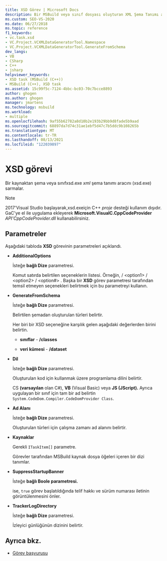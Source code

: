 ```yaml
---
title: XSD Görev | Microsoft Docs
description: Bir MSBuild veya sınıf dosyası oluşturan XML Şema Tanımı aracını sarmak xsd.exe XSD görevini nasıl kullandığını öğrenin.
ms.custom: SEO-VS-2020
ms.date: 06/27/2018
ms.topic: reference
f1_keywords:
- vc.task.xsd
- VC.Project.VCXMLDataGeneratorTool.Namespace
- VC.Project.VCXMLDataGeneratorTool.GenerateFromSchema
dev_langs:
- VB
- CSharp
- C++
- jsharp
helpviewer_keywords:
- XSD task (MSBuild (C++))
- MSBuild (C++), XSD task
ms.assetid: 15c99f5c-7124-4bbc-bc03-70c7bcce8893
author: ghogen
ms.author: ghogen
manager: jmartens
ms.technology: msbuild
ms.workload:
- multiple
ms.openlocfilehash: 9af55b62782a8d10b2e193b29bb9d8fade5b9aad
ms.sourcegitcommit: 68897da7d74c31ae1ebf5d47c7b5ddc9b108265b
ms.translationtype: MT
ms.contentlocale: tr-TR
ms.lasthandoff: 08/13/2021
ms.locfileid: "122039897"
---
```

# <a name="xsd-task"></a>XSD görevi

Bir kaynaktan şema veya sınıfxsd.exe *xml* şema tanımı aracını (xsd.exe) sarmalar.

> [!NOTE]
> 2017'Visual Studio başlayarak,xsd.exeiçin C++ *proje* desteği kullanım dışıdır. GaC'ye el ile uygulama ekleyerek **Microsoft.VisualC.CppCodeProvider** *API'CppCodeProvider.dll* kullanabilirsiniz.

## <a name="parameters"></a>Parametreler

 Aşağıdaki tabloda **XSD** görevinin parametreleri açıklandı.

- **AdditionalOptions**

     İsteğe **bağlı Dize** parametresi.

     Komut satırda belirtilen seçeneklerin listesi. Örneğin, / \<option1>  / \<option2>  / \<option#> . Başka bir **XSD** görev parametresi tarafından temsil etmeyen seçenekleri belirtmek için bu parametreyi kullanın.

- **GenerateFromSchema**

  İsteğe **bağlı Dize** parametresi.

  Belirtilen şemadan oluşturulan türleri belirtir.

  Her biri bir XSD seçeneğine karşılık gelen aşağıdaki değerlerden birini belirtin.

  - **sınıflar**  -  **/classes**

  - **veri kümesi**  -  **/dataset**

- **Dil**

     İsteğe **bağlı Dize** parametresi.

     Oluşturulan kod için kullanmak üzere programlama dilini belirtir.

     CS **(varsayılan** olan C#), **VB** (Visual Basic) veya **JS (JScript).** Ayrıca uygulayan bir sınıf için tam bir ad belirtin `System.CodeDom.Compiler.CodeDomProvider Class`.

- **Ad Alanı**

     İsteğe **bağlı Dize** parametresi.

     Oluşturulan türleri için çalışma zamanı ad alanını belirtir.

- **Kaynaklar**

     Gerekli `ITaskItem[]` parametre.

     Görevler tarafından MSBuild kaynak dosya öğeleri içeren bir dizi tanımlar.

- **SuppressStartupBanner**

     İsteğe **bağlı Boole parametresi.**

     ise, `true` görev başlatıldığında telif hakkı ve sürüm numarası iletinin görüntülenmesini önler.

- **TrackerLogDirectory**

     İsteğe **bağlı Dize** parametresi.

     İzleyici günlüğünün dizinini belirtir.

## <a name="see-also"></a>Ayrıca bkz.

- [Görev başvurusu](../msbuild/msbuild-task-reference.md)
